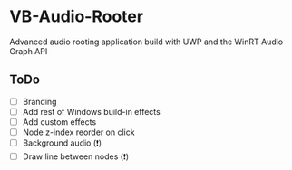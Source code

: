 # VB-Audio-Rooter
Advanced audio rooting application build with UWP and the WinRT Audio Graph API

## ToDo
 - [ ] Branding
 - [ ] Add rest of Windows build-in effects
 - [ ] Add custom effects
 - [ ] Node z-index reorder on click
 - [ ] Background audio (❗)
 - [ ] Draw line between nodes (❗)
